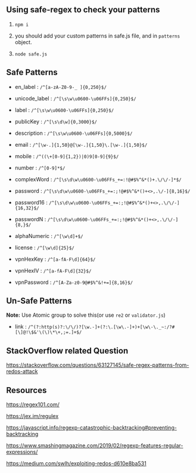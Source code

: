 ## Using safe-regex to check your patterns

1. `npm i`

2. you should add your custom patterns in safe.js file, and in `patterns` object.

3. `node safe.js`


## Safe Patterns

* en_label :
 `/^[a-zA-Z0-9-_ ]{0,250}$/`

* unicode_label :
 `/^[\s\w\u0600-\u06FFs]{0,250}$/`

* label :
 `/^[\s\w\u0600-\u06FFs]{0,250}$/`

* publicKey :
 `/^[\s\d\w]{0,3000}$/`

* description :
 `/^[\s\w\u0600-\u06FFs]{0,5000}$/`

* email :
 `/^[\w-.]{1,50}@[\w-.]{1,50}\.[\w-.]{1,50}$/`

* mobile :
 `/^((\+[0-9]{1,2})|0)9[0-9]{9}$/`

* number :
 `/^[0-9]*$/`

* complexWord :
 `/^[\s\d\w\u0600-\u06FFs_+=:!@#$%^&*()+.\/\/-]*$/`

* password :
 `/^[\s\d\w\u0600-\u06FFs_+=:;!@#$%^&*()+<>,.\/-]{8,16}$/`

* password16 :
 `/^[\s\d\w\u0600-\u06FFs_+=:;!@#$%^&*()+<>,.\/\/-]{16,32}$/`

* passwordN :
 `/^[\s\d\w\u0600-\u06FFs_+=:;!@#$%^&*()+<>,.\/\/-]{8,}$/`

* alphaNumeric :
 `/^[\w\d]+$/`

* license :
 `/^[\w\d]{25}$/`

* vpnHexKey :
 `/^[a-fA-F\d]{64}$/`

* vpnHexIV :
 `/^[a-fA-F\d]{32}$/`

* vpnPassword :
 `/^[A-Za-z0-9@#$%^&!+=]{8,16}$/`

## Un-Safe Patterns

**Note:** Use Atomic group to solve this(or use `re2` or `validator.js`)

* link :
 `/^(?:http(s)?:\/\/)?[\w.-]+(?:\.[\w\.-]+)+[\w\-\._~:/?#[\]@!\$&'\(\)\*\+,;=.]+$/`

## StackOverflow related Question

https://stackoverflow.com/questions/63127145/safe-regex-patterns-from-redos-attack

## Resources

https://regex101.com/

https://jex.im/regulex

https://javascript.info/regexp-catastrophic-backtracking#preventing-backtracking

https://www.smashingmagazine.com/2019/02/regexp-features-regular-expressions/

https://medium.com/swlh/exploiting-redos-d610e8ba531


